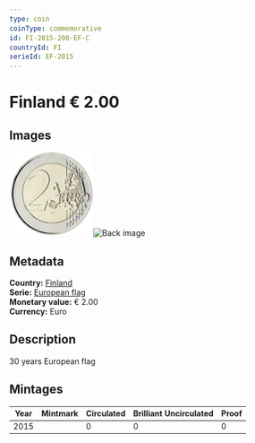 ```yaml
---
type: coin
coinType: commemorative
id: FI-2015-200-EF-C
countryId: FI
serieId: EF-2015
---
```


# Finland € 2.00

## Images

<img src="../../Images/common-2007-200.png" height="150" alt="Front image"><img src="Images/FI-2015-200-000.png" height="150" alt="Back image">

## Metadata

**Country:** [Finland](../../Countries/Finland/index.md)\
**Serie:** [European flag](index.md)\
**Monetary value:** € 2.00\
**Currency:** Euro

## Description
30 years European flag

## Mintages

| Year | Mintmark | Circulated | Brilliant Uncirculated | Proof |
| ---- | -------- | ---------- | ---------------------- | ----- |
| 2015 |  | 0| 0 | 0 |
